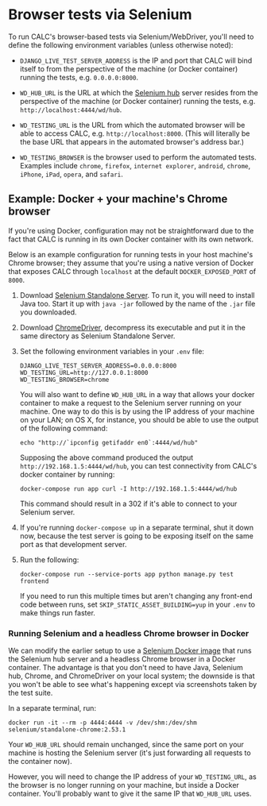 # Browser tests via Selenium

To run CALC's browser-based tests via Selenium/WebDriver, you'll need to
define the following environment variables (unless otherwise noted):

* `DJANGO_LIVE_TEST_SERVER_ADDRESS` is the IP and port that CALC
  will bind itself to from the perspective of the machine (or
  Docker container) running the tests, e.g. `0.0.0.0:8000`.

* `WD_HUB_URL` is the URL at which the [Selenium hub][] server resides
  from the perspective of the machine (or Docker container) running
  the tests, e.g. `http://localhost:4444/wd/hub`.

* `WD_TESTING_URL` is the URL from which the automated browser will be able
  to access CALC, e.g. `http://localhost:8000`. (This will literally be
  the base URL that appears in the automated browser's address bar.)

* `WD_TESTING_BROWSER` is the browser used to perform the automated tests.
  Examples include `chrome`, `firefox`, `internet explorer`, `android`,
  `chrome`, `iPhone`, `iPad`, `opera`, and `safari`.

## Example: Docker + your machine's Chrome browser

If you're using Docker, configuration may not be straightforward due
to the fact that CALC is running in its own Docker container with its
own network.

Below is an example configuration for running tests in your
host machine's Chrome browser; they assume that you're using a native
version of Docker that exposes CALC through `localhost` at the
default `DOCKER_EXPOSED_PORT` of `8000`.

1. Download [Selenium Standalone Server][].  To run it, you will need to
   install Java too. Start it up with `java -jar` followed by the
   name of the `.jar` file you downloaded.

2. Download [ChromeDriver][], decompress its executable and put it in the
   same directory as Selenium Standalone Server.

3. Set the following environment variables in your `.env` file:

   ```
   DJANGO_LIVE_TEST_SERVER_ADDRESS=0.0.0.0:8000
   WD_TESTING_URL=http://127.0.0.1:8000
   WD_TESTING_BROWSER=chrome
   ```

   You will also want to define `WD_HUB_URL` in a way that allows your
   docker container to make a request to the Selenium server running on
   your machine.  One way to do this is by using the IP address of your
   machine on your LAN; on OS X, for instance, you should be able to
   use the output of the following command:

   ```
   echo "http://`ipconfig getifaddr en0`:4444/wd/hub"
   ```

   Supposing the above command produced the output
   `http://192.168.1.5:4444/wd/hub`, you can test connectivity from CALC's
   docker container by running:

   ```
   docker-compose run app curl -I http://192.168.1.5:4444/wd/hub
   ```

   This command should result in a 302 if it's able to connect to your
   Selenium server.

4. If you're running `docker-compose up` in a separate terminal,
   shut it down now, because the test server is going to be exposing
   itself on the same port as that development server.

5. Run the following:

   ```
   docker-compose run --service-ports app python manage.py test frontend
   ```

   If you need to run this multiple times but aren't changing any
   front-end code between runs, set `SKIP_STATIC_ASSET_BUILDING=yup` in
   your `.env` to make things run faster.


### Running Selenium and a headless Chrome browser in Docker

We can modify the earlier setup to use a [Selenium Docker image][] that
runs the Selenium hub server and a headless Chrome browser in a Docker
container.  The advantage is that you don't need to have Java, Selenium hub,
Chrome, and ChromeDriver on your local system; the downside is that you won't
be able to see what's happening except via screenshots taken by the test
suite.

In a separate terminal, run:

```
docker run -it --rm -p 4444:4444 -v /dev/shm:/dev/shm selenium/standalone-chrome:2.53.1
```

Your `WD_HUB_URL` should remain unchanged, since the same port on your
machine is hosting the Selenium server (it's just forwarding all requests to
the container now).

However, you will need to change the IP address of your `WD_TESTING_URL`,
as the browser is no longer running on your machine, but inside a Docker
container. You'll probably want to give it the same IP that `WD_HUB_URL`
uses.

[Selenium hub]: https://seleniumhq.github.io/docs/grid.html#what_is_a_hub_and_node
[Selenium Standalone Server]: http://www.seleniumhq.org/download/
[ChromeDriver]: https://sites.google.com/a/chromium.org/chromedriver/
[Selenium Docker image]: https://github.com/SeleniumHQ/docker-selenium
